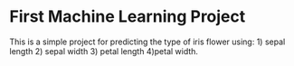 <h1>
  First Machine Learning Project
</h1>

This is a simple project for predicting the type of iris flower using: 1) sepal length 2) sepal width 3) petal length 4)petal width.
